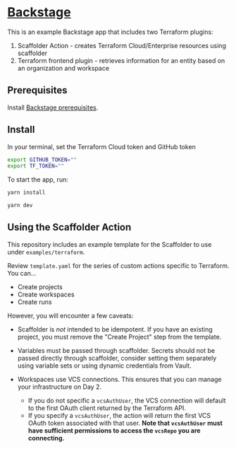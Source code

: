 # [Backstage](https://backstage.io)

This is an example Backstage app that includes two Terraform plugins:

1. Scaffolder Action - creates Terraform Cloud/Enterprise resources using scaffolder
1. Terraform frontend plugin - retrieves information for an entity based on an organization and workspace

## Prerequisites

Install [Backstage prerequisites](https://backstage.io/docs/getting-started/#prerequisites).

## Install

In your terminal, set the Terraform Cloud token and GitHub token

```sh
export GITHUB_TOKEN=""
export TF_TOKEN=""
```

To start the app, run:

```sh
yarn install

yarn dev
```

## Using the Scaffolder Action

This repository includes an example template for the Scaffolder to use
under `examples/terraform`.

Review `template.yaml` for the series of custom actions specific
to Terraform. You can...

- Create projects
- Create workspaces
- Create runs

However, you will encounter a few caveats:

- Scaffolder is *not* intended to be idempotent. If you have an
  existing project, you must remove the "Create Project" step
  from the template.

- Variables must be passed through scaffolder. Secrets should
  not be passed directly through scaffolder, consider setting them
  separately using variable sets or using dynamic credentials
  from Vault.

- Workspaces use VCS connections. This ensures that you can
  manage your infrastructure on Day 2.
  - If you do not specific a `vcsAuthUser`, the VCS connection will
    default to the first OAuth client returned by the Terraform API.
  - If you specify a `vcsAuthUser`, the action will return
    the first VCS OAuth token associated with that user. **Note that
    `vcsAuthUser` must have sufficient permissions to access
    the `vcsRepo` you are connecting.**